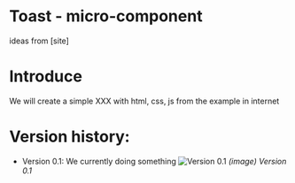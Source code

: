 # Toast - micro-component

ideas from [site]

# Introduce

We will create a simple XXX with html, css, js from the example in internet

# Version history:

- Version 0.1: We currently doing something
  ![Version 0.1](./demo/version_0.1.png "Version 0.1 demo")
  _(image) Version 0.1_
